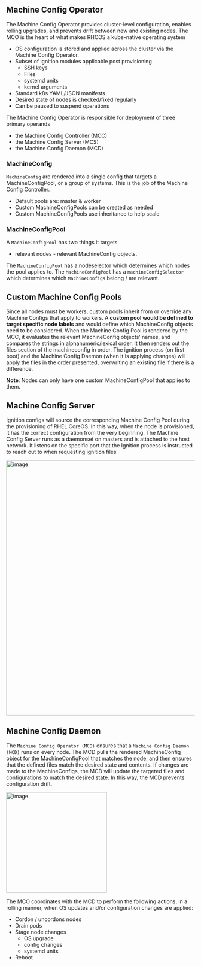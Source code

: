 ## Machine Config Operator

The Machine Config Operator provides cluster-level configuration, enables rolling upgrades, and prevents drift between new and existing nodes. The MCO is the heart of what makes RHCOS a kube-native operating system

- OS configuration is stored and applied across the cluster via the Machine Config Operator.
- Subset of ignition modules applicable post provisioning
  - SSH keys
  - Files
  - systemd units
  - kernel arguments
- Standard k8s YAML/JSON manifests
- Desired state of nodes is checked/fixed regularly
- Can be paused to suspend operations

The Machine Config Operator is responsible for deployment of three primary operands
- the Machine Config Controller (MCC)
- the Machine Config Server (MCS) 
- the Machine Config Daemon (MCD)



### MachineConfig

` MachineConfig ` are rendered into a single config that targets a MachineConfigPool, or a group of systems. 
This is the job of the Machine Config Controller.
- Default pools are: master & worker
- Custom MachineConfigPools can be created as needed
- Custom MachineConfigPools use inheritance to help scale

### MachineConfigPool

A `MachineConfigPool` has two things it targets 
- relevant nodes - relevant MachineConfig objects.

The `MachineConfigPool` has a nodeselector which determines which nodes the pool applies to.
The `MachineConfigPool` has a `machineConfigSelector` which determines which `MachineConfigs` belong / are relevant.


## Custom Machine Config Pools

Since all nodes must be workers, custom pools inherit from or override any Machine Configs that apply to workers. 
A **custom pool would be defined to target specific node labels** and would define which MachineConfig objects need to be considered. 
When the Machine Config Pool is rendered by the MCC, it evaluates the relevant MachineConfig objects’ names, and compares the strings in alphanumeric/lexical order. 
It then renders out the files section of the machineconfig in order. 
The ignition process (on first boot) and the Machine Config Daemon (when it is applying changes) will apply the files in the order presented, overwriting an existing file if there is a difference.

**Note**: Nodes can only have one custom MachineConfigPool that applies to them.


## Machine Config Server

Ignition configs will source the corresponding Machine Config Pool during the provisioning of RHEL CoreOS. 
In this way, when the node is provisioned, it has the correct configuration from the very beginning. 
The Machine Config Server runs as a daemonset on masters and is attached to the host network. 
It listens on the specific port that the Ignition process is instructed to reach out to when requesting ignition files

<img width="682" alt="image" src="https://user-images.githubusercontent.com/100561043/167851262-e5b09d3a-4ab9-475a-8936-c1bc553ad2ad.png">


## Machine Config Daemon

The `Machine Config Operator (MCO)` ensures that a `Machine Config Daemon (MCD)` runs on every node. 
The MCD pulls the rendered MachineConfig object for the MachineConfigPool that matches the node, and then ensures that the defined files match the desired state and contents. 
If changes are made to the MachineConfigs, the MCD will update the targeted files and configurations to match the desired state. In this way, the MCD prevents configuration drift.

<img width="269" alt="image" src="https://user-images.githubusercontent.com/100561043/167851330-c1efaa36-c539-4fa3-b9e0-46c65e9e2bbd.png">



The MCO coordinates with the MCD to perform the following actions, in a rolling manner, when OS updates and/or configuration changes are applied:
- Cordon / uncordons nodes
- Drain pods 
- Stage node changes
  - OS upgrade
  - config changes
  - systemd units
- Reboot
